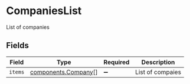 # CompaniesList

List of companies


## Fields

| Field                                                      | Type                                                       | Required                                                   | Description                                                |
| ---------------------------------------------------------- | ---------------------------------------------------------- | ---------------------------------------------------------- | ---------------------------------------------------------- |
| `items`                                                    | [components.Company](../../models/components/company.md)[] | :heavy_minus_sign:                                         | List of compaies                                           |